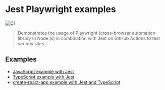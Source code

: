 # Jest Playwright examples

![CI](https://github.com/mxschmitt/playwright-jest-examples/workflows/CI/badge.svg)

> Demonstrates the usage of Playwright (cross-browser automation library in Node.js) in combination with Jest on GitHub Actions to test various sites.

## Examples

- [JavaScript example with Jest](https://github.com/playwright-community/playwright-jest-examples/tree/master/basic)
- [TypeScript example with Jest](https://github.com/playwright-community/playwright-jest-examples/tree/master/basic-ts)
- [create-react-app example with Jest and TypeScript](https://github.com/playwright-community/playwright-jest-examples/tree/master/create-react-app) 
